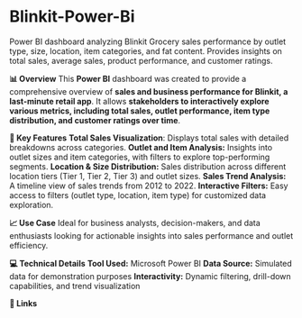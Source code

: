 # Blinkit-Power-Bi
Power BI dashboard analyzing Blinkit Grocery sales performance by outlet type, size, location, item categories, and fat content. Provides insights on total sales, average sales, product performance, and customer ratings.

**📊 Overview**
This **Power BI** dashboard was created to provide a comprehensive overview of **sales and business performance for Blinkit, a last-minute retail app**. It allows **stakeholders to interactively explore various metrics, including total sales, outlet performance, item type distribution, and customer ratings over time**.

**🚀 Key Features**
**Total Sales Visualization**: Displays total sales with detailed breakdowns across categories.
**Outlet and Item Analysis:** Insights into outlet sizes and item categories, with filters to explore top-performing segments.
**Location & Size Distribution:** Sales distribution across different location tiers (Tier 1, Tier 2, Tier 3) and outlet sizes.
**Sales Trend Analysis:** A timeline view of sales trends from 2012 to 2022.
**Interactive Filters:** Easy access to filters (outlet type, location, item type) for customized data exploration.

**📈 Use Case**
Ideal for business analysts, decision-makers, and data enthusiasts looking for actionable insights into sales performance and outlet efficiency.


**💻 Technical Details**
**Tool Used:** Microsoft Power BI
**Data Source:** Simulated data for demonstration purposes
**Interactivity:** Dynamic filtering, drill-down capabilities, and trend visualization

**🔗 Links**

